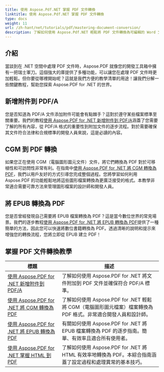 ```yaml
---
title: 使用 Aspose.Pdf.NET 掌握 PDF 文件轉換
linktitle: 使用 Aspose.Pdf.NET 掌握 PDF 文件轉換
type: docs
weight: 11
url: /zh-hant/net/tutorials/pdf/mastering-document-conversion/
description: 了解如何使用 Aspose.Pdf.NET 輕鬆將 PDF 文件轉換為可編輯的 Word 文件格式。
---
```

## 介紹

當談到在 .NET 空間中處理 PDF 文件時，Aspose.PDF 就像您的開發工具箱中擁有一把瑞士軍刀。這個強大的庫提供了多種功能，可以讓您在處理 PDF 文件時更加輕鬆。但你要從哪裡開始呢？這就是我們方便的教學清單的用途！讓我們分解一些關鍵教程，幫助您探索 Aspose.PDF for .NET 的世界。

## 新增附件到 PDF/A
您是否知道為 PDF/A 文件添加附件可能會有點棘手？這對於遵守某些檔案標準至關重要。我們的教程[使用 Aspose.PDF for .NET 新增附件到 PDF/A](./adding-attachment-to-pdfa/)涵蓋了您需要了解的所有內容，從 PDF/A 格式的重要性到附加文件的逐步流程。對於需要確保其文件符合法律和合規標準的開發人員來說，這是必讀的內容。

## CGM 到 PDF 轉換
如果您正在使用 CGM（電腦圖形圖元文件）文件，將它們轉換為 PDF 對於可移植性和可訪問性非常有利。在指南中[使用 Aspose.PDF for .NET 將 CGM 轉換為 PDF](./convert-cgm-to-pdf/)，我們以用戶友好的方式引導您完成整個過程。您將學習如何利用 Aspose.PDF 的功能輕鬆地將這些圖形檔案轉換為更廣泛接受的格式。本教學非常適合需要可靠方法來管理圖形檔案的設計師和開發人員。

## 將 EPUB 轉換為 PDF
您是否曾經發現自己需要將 EPUB 檔案轉換為 PDF？這是當今數位世界的常見場景。我們的逐步教程[使用 Aspose.PDF for .NET 將 EPUB 轉換為 PDF](./convert-epub-to-pdf/)提供了一種簡單的方法，因此您可以快速將數位書籍轉換為 PDF。透過清晰的說明和提示來增強您的轉換流程，您將立即從 EPUB 建立 PDF！

## 掌握 PDF 文件轉換教學
| 標題 | 描述 |
| --- | --- | 
| [使用 Aspose.PDF for .NET 新增附件到 PDF/A](./adding-attachment-to-pdfa/) | 了解如何使用 Aspose.PDF for .NET 將文件附加到 PDF 文件並確保符合 PDF/A 標準。 | 
| [使用 Aspose.PDF for .NET 將 CGM 轉換為 PDF](./convert-cgm-to-pdf/) | 了解如何使用 Aspose.PDF for .NET 輕鬆將 CGM（電腦圖形圖元檔案）檔案轉換為 PDF 格式。非常適合開發人員和設計師。 |  
| [使用 Aspose.PDF for .NET 將 EPUB 轉換為 PDF](./convert-epub-to-pdf/) | 有關如何使用 Aspose.PDF for .NET 將 EPUB 檔案轉換為 PDF 的逐步指南。簡單、有效率且適合所有使用者。 |   
| [使用 Aspose.PDF for .NET 掌握 HTML 到 PDF](./mastering-html-to-pdf/) | 了解如何使用 Aspose.PDF for .NET 將 HTML 有效率地轉換為 PDF。本綜合指南涵蓋了設定過程和處理異常的基本技巧。 |  